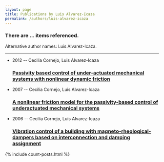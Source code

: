 ```yaml
---
layout: page
title: Publications by Luis Alvarez-Icaza
permalink: /authors/luis-alvarez-icaza
---
```


<h3 id="number-posts">There are ... items referenced.</h3>
<p id='info-authors'>Alternative author names: Luis Alvarez-Icaza.</p>
<hr />
<ul class="post-list">
<li><span class='post-meta'>2012 -- Cecilia Cornejo, Luis Alvarez-Icaza</span><h3><a class='post-link' href="{{ site.baseurl }}/passivity-based-control-of-under-actuated-mechanical-systems-with-nonlinear-dynamic-friction">Passivity based control of under-actuated mechanical systems with nonlinear dynamic friction</a></h3></li>
<li><span class='post-meta'>2007 -- Cecilia Cornejo, Luis Alvarez-Icaza</span><h3><a class='post-link' href="{{ site.baseurl }}/a-nonlinear-friction-model-for-the-passivity-based-control-of-underactuated-mechanical-systems">A nonlinear friction model for the passivity-based control of underactuated mechanical systems</a></h3></li>
<li><span class='post-meta'>2006 -- Cecilia Cornejo, Luis Alvarez-Icaza</span><h3><a class='post-link' href="{{ site.baseurl }}/vibration-control-of-a-building-with-magneto-rheological-dampers-based-on-interconnection-and-damping-assignment">Vibration control of a building with magneto-rheological-dampers based on interconnection and damping assignment</a></h3></li>

</ul>
{% include count-posts.html %}
